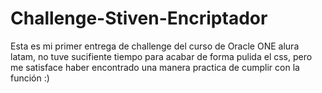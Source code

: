# Challenge-Stiven-Encriptador
Esta es mi primer entrega de challenge del curso de Oracle ONE alura latam, no tuve sucifiente tiempo para acabar de forma pulida el css, pero me satisface haber encontrado una manera practica de cumplir con la función :)
